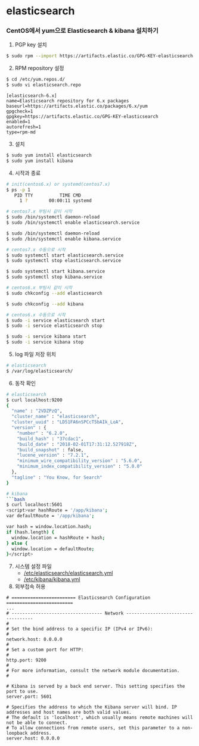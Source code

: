 # elasticsearch

### CentOS에서 yum으로 Elasticsearch & kibana 설치하기
1. PGP key 설치
```bash
$ sudo rpm --import https://artifacts.elastic.co/GPG-KEY-elasticsearch
```
2. RPM repository 설정
```bash
$ cd /etc/yum.repos.d/
$ sudo vi elasticsearch.repo
```
```
[elasticsearch-6.x]
name=Elasticsearch repository for 6.x packages
baseurl=https://artifacts.elastic.co/packages/6.x/yum
gpgcheck=1
gpgkey=https://artifacts.elastic.co/GPG-KEY-elasticsearch
enabled=1
autorefresh=1
type=rpm-md
```
3. 설치
```bash
$ sudo yum install elasticsearch
$ sudo yum install kibana
```
4. 시작과 종료
```bash
# init(centos6.x) or systemd(centos7.x)
$ ps -p 1
   PID TTY          TIME CMD
     1 ?        00:00:11 systemd
```
```bash
# centos7.x 부팅시 같이 시작
$ sudo /bin/systemctl daemon-reload
$ sudo /bin/systemctl enable elasticsearch.service

$ sudo /bin/systemctl daemon-reload
$ sudo /bin/systemctl enable kibana.service

# centos7.x 수동으로 시작
$ sudo systemctl start elasticsearch.service
$ sudo systemctl stop elasticsearch.service

$ sudo systemctl start kibana.service
$ sudo systemctl stop kibana.service
```
```bash
# centos6.x 부팅시 같이 시작
$ sudo chkconfig --add elasticsearch

$ sudo chkconfig --add kibana

# centos6.x 수동으로 시작
$ sudo -i service elasticsearch start
$ sudo -i service elasticsearch stop

$ sudo -i service kibana start
$ sudo -i service kibana stop
```
5. log 파일 저장 위치
```bash
# elasticsearch
$ /var/log/elasticsearch/
```
6. 동작 확인
```bash
# elasticsearch
$ curl localhost:9200
{
  "name" : "2VDZPzQ",
  "cluster_name" : "elasticsearch",
  "cluster_uuid" : "LD51FA6nSPCcT5bAIk_LoA",
  "version" : {
    "number" : "6.2.0",
    "build_hash" : "37cdac1",
    "build_date" : "2018-02-01T17:31:12.527918Z",
    "build_snapshot" : false,
    "lucene_version" : "7.2.1",
    "minimum_wire_compatibility_version" : "5.6.0",
    "minimum_index_compatibility_version" : "5.0.0"
  },
  "tagline" : "You Know, for Search"
}

# kibana
```bash
$ curl localhost:5601
<script>var hashRoute = '/app/kibana';
var defaultRoute = '/app/kibana';

var hash = window.location.hash;
if (hash.length) {
  window.location = hashRoute + hash;
} else {
  window.location = defaultRoute;
}</script>
```
7. 시스템 설정 파일
    - [/etc/elasticsearch/elasticsearch.yml](https://www.elastic.co/guide/en/elasticsearch/reference/6.2/important-settings.html)
    - [/etc/kibana/kibana.yml](https://www.elastic.co/guide/en/kibana/6.2/settings.html)
8. 외부접속 허용
```
# ======================== Elasticsearch Configuration =========================
...
# ---------------------------------- Network -----------------------------------
#
# Set the bind address to a specific IP (IPv4 or IPv6):
#
network.host: 0.0.0.0
#
# Set a custom port for HTTP:
#
http.port: 9200
#
# For more information, consult the network module documentation.
#
```
```
# Kibana is served by a back end server. This setting specifies the port to use.
server.port: 5601

# Specifies the address to which the Kibana server will bind. IP addresses and host names are both valid values.
# The default is 'localhost', which usually means remote machines will not be able to connect.
# To allow connections from remote users, set this parameter to a non-loopback address.
server.host: 0.0.0.0
```
